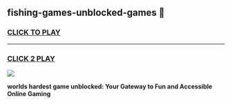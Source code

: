 
## fishing-games-unblocked-games 👋
<h3>
<a href="https://premium.freeplayer.one?title=fishing-games-unblocked-games&ref=14F">CLICK TO PLAY</a></h3>
<hr>

<h3>
<a href="https://premium.freeplayer.one?title=fishing-games-unblocked-games&ref=14F">CLICK 2 PLAY</a>
  
</h3>

<a href="https://premium.freeplayer.one?title=fishing-games-unblocked-games&ref=12F/"><img src="https://clearcache.store/games.png"></a>


**worlds hardest game unblocked: Your Gateway to Fun and Accessible Online Gaming**
